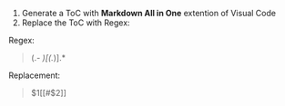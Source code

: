1. Generate a ToC with **Markdown All in One** extention of Visual Code
2. Replace the ToC with Regex: 

Regex:
>(.*- )\[(.*)\].*

Replacement:
>$1[[#$2]]

